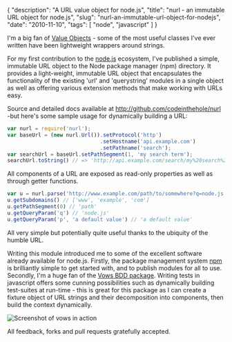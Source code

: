 {
    "description": "A URL value object for node.js",
    "title": "nurl - an immutable URL object for node.js",
    "slug": "nurl-an-immutable-url-object-for-nodejs",
    "date": "2010-11-10",
    "tags": [
        "node",
        "javascript"
    ]
}

I'm a big fan of [Value Objects](http://c2.com/cgi/wiki?ValueObject) -
some of the most useful classes I've ever written have been lightweight
wrappers around strings.

For my first contribution to the [node.js](http://nodejs.org/)
ecosystem, I've published a simple, immutable URL object to the Node
package manager (npm) directory. It provides a light-weight, immutable
URL object that encapsulates the functionality of the existing 'url' and
'querystring' modules in a single object as well as offering various
extension methods that make working with URLs easy.

Source and detailed docs available at
<http://github.com/codeinthehole/nurl> -but here's some sample usage for
dynamically building a URL:

``` javascript
var nurl = require('nurl');
var baseUrl = (new nurl.Url()).setProtocol('http')
                              .setHostname('api.example.com')
                              .setPathname('search');
var searchUrl = baseUrl.setPathSegment(1, 'my search term');
searchUrl.toString() // => 'http://api.example.com/search/my%20search%20term
```

All components of a URL are exposed as read-only properties as well as
through getter functions.

``` javascript
var u = nurl.parse('http://www.example.com/path/to/somewhere?q=node.js');
u.getSubdomains() // ['www', 'example', 'com']
u.getPathSegment(0) // 'path'
u.getQueryParam('q') // 'node.js'
u.getQueryParam('p', 'a default value') // 'a default value'
```

All very simple but potentially quite useful thanks to the ubiquity of
the humble URL.

Writing this module introduced me to some of the excellent software
already available for node.js. Firstly, the package management system
[npm](http://github.com/isaacs/npm) is brilliantly simple to get started
with, and to publish modules for all to use. Secondly, I'm a huge fan of
the [Vows BDD package](http://vowsjs.org/). Writing tests in javascript
offers some cunning possibilities such as dynamically building
test-suites at run-time - this is great for this package as I can create
a fixture object of URL strings and their decomposition into components,
then build the context dynamically.

![Screenshot of vows in action](/images/screenshots/vows.png)

All feedback, forks and pull requests gratefully accepted.

